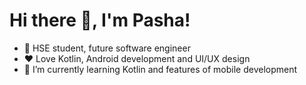 # Hi there 👋, I'm Pasha!

- 💼 HSE student, future software engineer
- ❤️ Love Kotlin, Android development and UI/UX design
- 🌱 I’m currently learning Kotlin and features of mobile development
